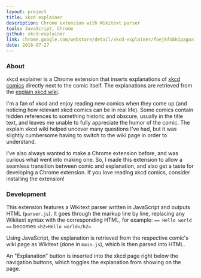 ```yaml
---
layout: project
title: xkcd explainer
description: Chrome extension with Wikitext parser
tools: JavaScript, Chrome
github: xkcd-explainer
link: chrome.google.com/webstore/detail/xkcd-explainer/foejkfobkipagoaicljcokpdbdldfmdn
date: 2016-07-27
---
```


### About

xkcd explainer is a Chrome extension that inserts explanations of [xkcd comics](https://xkcd.com/) directly next to the comic itself. The explanations are retrieved from the [explain xkcd wiki](http://www.explainxkcd.com/).

I'm a fan of xkcd and enjoy reading new comics when they come up (and noticing how relevant xkcd comics can be in real life). Some comics contain hidden references to something historic and obscure, usually in the title text, and leaves me unable to fully appreciate the humor of the comic. The explain xkcd wiki helped uncover many questions I've had, but it was slightly cumbersome having to switch to the wiki page in order to understand.

I've also always wanted to make a Chrome extension before, and was curious what went into making one. So, I made this extension to allow a seamless transition between comic and explanation, and also get a taste for developing a Chrome extension. If you love reading xkcd comics, consider installing the extension!

### Development

This extension features a Wikitext parser written in JavaScript and outputs HTML (`parser.js`). It goes through the markup line by line, replacing any Wikitext syntax with the corresponding HTML, for example: `== Hello world ==` becomes `<h2>Hello world</h2>`.

Using JavaScript, the explanation is retrieved from the respective comic's wiki page as Wikitext (done in `main.js`), which is then parsed into HTML.

An "Explanation" button is inserted into the xkcd page right below the navigation buttons, which toggles the explanation from showing on the page.
